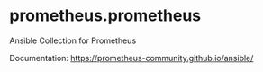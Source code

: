 # prometheus.prometheus

Ansible Collection for Prometheus

Documentation: https://prometheus-community.github.io/ansible/
